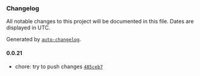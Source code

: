 ### Changelog

All notable changes to this project will be documented in this file. Dates are displayed in UTC.

Generated by [`auto-changelog`](https://github.com/CookPete/auto-changelog).

#### 0.0.21

- chore: try to push changes [`485ceb7`](https://github.com/francois1059/poc-api/commit/485ceb737d1bfca02c6e76f58b2e44b5cd3fc51b)
